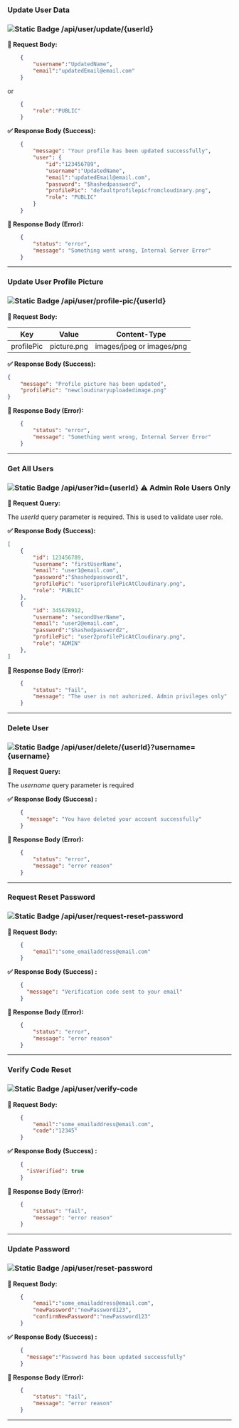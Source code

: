 ### **Update User Data**

### ![Static Badge](https://img.shields.io/badge/PUT-%23785EF0?style=flat-square&logoColor=%23111000) /api/user/update/{userId}


**📝 Request Body:**

```json
    {
        "username":"UpdatedName",
        "email":"updatedEmail@email.com"
    }
```
or

```json
    {
        "role":"PUBLIC"
    }
```


**✅ Response Body (Success):**

```json
    {
        "message": "Your profile has been updated successfully",
        "user": {
            "id":"123456789",
            "username":"UpdatedName",
            "email":"updatedEmail@email.com",
            "password": "$hashedpassword",
            "profilePic": "defaultprofilepicfromcloudinary.png",
            "role": "PUBLIC"
        }
    }
```

**🚫 Response Body (Error):**


```json
    {
        "status": "error",
        "message": "Something went wrong, Internal Server Error"
    }
```

---
### **Update User Profile Picture**

### ![Static Badge](https://img.shields.io/badge/PUT-%23785EF0?style=flat-square&logoColor=%23111000) /api/user/profile-pic/{userId}


**📝 Request Body:**

| Key | Value | Content-Type |
| -- | -- | -- |
| profilePic | picture.png | images/jpeg or images/png |

**✅ Response Body (Success):**

```json
{
    "message": "Profile picture has been updated",
    "profilePic": "newcloudinaryuploadedimage.png"
}
```

**🚫 Response Body (Error):**


```json
    {
        "status": "error",
        "message": "Something went wrong, Internal Server Error"
    }
```

--- 
### **Get All Users**

### ![Static Badge](https://img.shields.io/badge/GET-%23009E73?style=flat&logoColor=%23111000) /api/user?id={userId}  ⚠️ Admin Role Users Only

**📝 Request Query:**

The _*userId*_ query parameter is required. This is used to validate user role.

**✅ Response Body (Success):**
```json
[
    {
        "id": 123456789,
        "username": "firstUserName",
        "email": "user1@email.com",
        "password":"$hashedpassword1",
        "profilePic": "user1profilePicAtCloudinary.png",
        "role": "PUBLIC"
    },
    {
        "id": 345678912,
        "username": "secondUserName",
        "email": "user2@email.com",
        "password":"$hashedpassword2",
        "profilePic": "user2profilePicAtCloudinary.png",
        "role": "ADMIN"
    },
]
```

**🚫 Response Body (Error):**


```json
    {
        "status": "fail",
        "message": "The user is not auhorized. Admin privileges only"
    }
```

---
### **Delete User**

###  ![Static Badge](https://img.shields.io/badge/DELETE-%23CE0E2B?style=flat&logoColor=%23111000) /api/user/delete/{userId}?username={username}

**📝 Request Query:**

The _*username*_ query parameter is required

**✅ Response Body (Success) :**

```json
    {
      "message": "You have deleted your account successfully"
    }
```

**🚫 Response Body (Error):**

```json
    {
        "status": "error",
        "message": "error reason"
    }
```
---

### **Request Reset Password**

### ![Static Badge](https://img.shields.io/badge/POST-%23F0E442?style=flat&logoColor=%23111000) /api/user/request-reset-password

**📝 Request Body:**
```json
    {
        "email":"some_emailaddress@email.com"
    }
```
**✅ Response Body (Success) :**

```json
    {
      "message": "Verification code sent to your email"
    }
```

**🚫 Response Body (Error):**



```json
    {
        "status": "error",
        "message": "error reason"
    }
```
---

### **Verify Code Reset**

### ![Static Badge](https://img.shields.io/badge/POST-%23F0E442?style=flat&logoColor=%23111000) /api/user/verify-code


**📝 Request Body:**
```json
    {
        "email":"some_emailaddress@email.com",
        "code":"12345"
    }
```
**✅ Response Body (Success) :**

```json
    {
      "isVerified": true
    }
```

**🚫 Response Body (Error):**

```json
    {
        "status": "fail",
        "message": "error reason"
    }
```

---

### **Update Password**

### ![Static Badge](https://img.shields.io/badge/PUT-%23785EF0?style=flat-square&logoColor=%23111000) /api/user/reset-password

**📝 Request Body:**
```json
    {
        "email":"some_emailaddress@email.com",
        "newPassword":"newPassword123",
        "confirmNewPassword":"newPassword123"
    }
```

**✅ Response Body (Success) :**

```json
    {
      "message":"Password has been updated successfully"
    }
```

**🚫 Response Body (Error):**

```json
    {
        "status": "fail",
        "message": "error reason"
    }
```

---